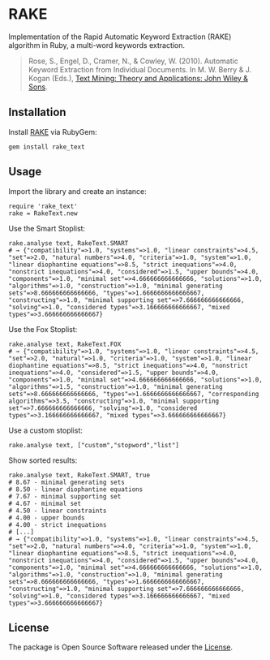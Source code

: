 # RAKE

Implementation of the Rapid Automatic Keyword Extraction (RAKE) algorithm in Ruby, a multi-word keywords extraction.

> Rose, S., Engel, D., Cramer, N., & Cowley, W. (2010). Automatic Keyword Extraction from Individual Documents. In M. W. Berry & J. Kogan (Eds.), [Text Mining: Theory and Applications: John Wiley & Sons](http://books.google.de/books?id=u-SrKyUrafsC&lpg=PP1&hl=de&pg=PA1#v=onepage&q&f=false). 



## Installation

Install [RAKE](https://rubygems.org/gems/rake_text) via RubyGem:

```
gem install rake_text
```


## Usage

Import the library and create an instance:

```
require 'rake_text'
rake = RakeText.new

```

Use the Smart Stoplist:

```
rake.analyse text, RakeText.SMART
# → {"compatibility"=>1.0, "systems"=>1.0, "linear constraints"=>4.5, "set"=>2.0, "natural numbers"=>4.0, "criteria"=>1.0, "system"=>1.0, "linear diophantine equations"=>8.5, "strict inequations"=>4.0, "nonstrict inequations"=>4.0, "considered"=>1.5, "upper bounds"=>4.0, "components"=>1.0, "minimal set"=>4.666666666666666, "solutions"=>1.0, "algorithms"=>1.0, "construction"=>1.0, "minimal generating sets"=>8.666666666666666, "types"=>1.6666666666666667, "constructing"=>1.0, "minimal supporting set"=>7.666666666666666, "solving"=>1.0, "considered types"=>3.166666666666667, "mixed types"=>3.666666666666667}
```

Use the Fox Stoplist:

```
rake.analyse text, RakeText.FOX
# → {"compatibility"=>1.0, "systems"=>1.0, "linear constraints"=>4.5, "set"=>2.0, "natural"=>1.0, "criteria"=>1.0, "system"=>1.0, "linear diophantine equations"=>8.5, "strict inequations"=>4.0, "nonstrict inequations"=>4.0, "considered"=>1.5, "upper bounds"=>4.0, "components"=>1.0, "minimal set"=>4.666666666666666, "solutions"=>1.0, "algorithms"=>1.5, "construction"=>1.0, "minimal generating sets"=>8.666666666666666, "types"=>1.6666666666666667, "corresponding algorithms"=>3.5, "constructing"=>1.0, "minimal supporting set"=>7.666666666666666, "solving"=>1.0, "considered types"=>3.166666666666667, "mixed types"=>3.666666666666667}
```

Use a custom stoplist:

```
rake.analyse text, ["custom","stopword","list"]
```

Show sorted results:

```
rake.analyse text, RakeText.SMART, true
# 8.67 - minimal generating sets
# 8.50 - linear diophantine equations
# 7.67 - minimal supporting set
# 4.67 - minimal set
# 4.50 - linear constraints
# 4.00 - upper bounds
# 4.00 - strict inequations
# [...]
# → {"compatibility"=>1.0, "systems"=>1.0, "linear constraints"=>4.5, "set"=>2.0, "natural numbers"=>4.0, "criteria"=>1.0, "system"=>1.0, "linear diophantine equations"=>8.5, "strict inequations"=>4.0, "nonstrict inequations"=>4.0, "considered"=>1.5, "upper bounds"=>4.0, "components"=>1.0, "minimal set"=>4.666666666666666, "solutions"=>1.0, "algorithms"=>1.0, "construction"=>1.0, "minimal generating sets"=>8.666666666666666, "types"=>1.6666666666666667, "constructing"=>1.0, "minimal supporting set"=>7.666666666666666, "solving"=>1.0, "considered types"=>3.166666666666667, "mixed types"=>3.666666666666667}
```


## License

The package is Open Source Software released under the [License](https://raw.github.com/voidplus/rake-text-ruby/master/LICENSE.txt).